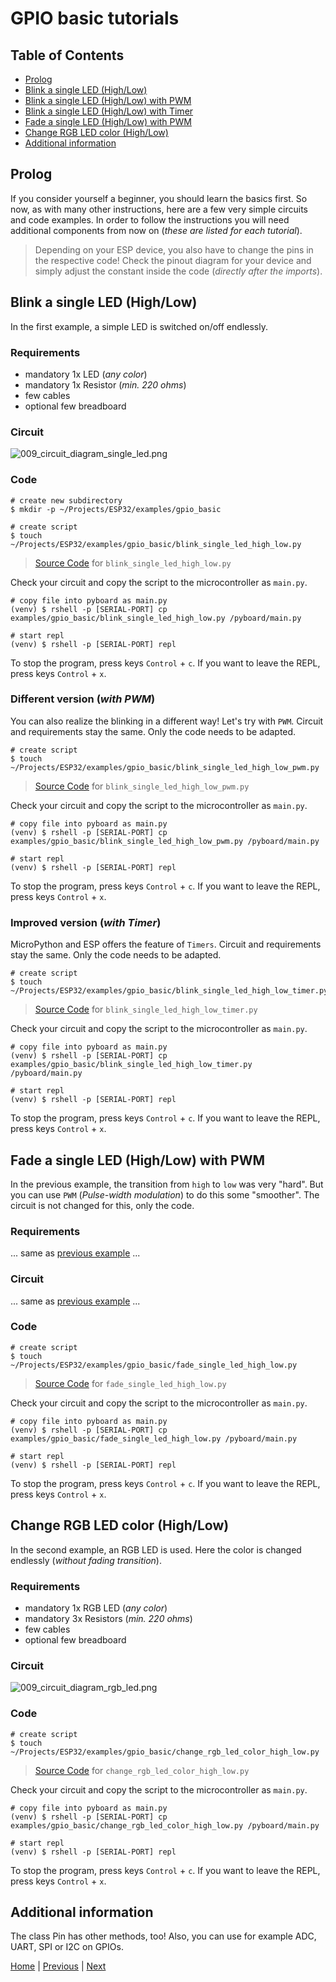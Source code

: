 # GPIO basic tutorials

## Table of Contents

- [Prolog](#prolog)
- [Blink a single LED (High/Low)](#blink-a-single-led-highlow)
- [Blink a single LED (High/Low) with PWM](#different-version-with-pwm)
- [Blink a single LED (High/Low) with Timer](#improved-version-with-timer)
- [Fade a single LED (High/Low) with PWM](#fade-a-single-led-highlow-with-pwm)
- [Change RGB LED color (High/Low)](#change-rgb-led-color-highlow)
- [Additional information](#additional-information)

## Prolog

If you consider yourself a beginner, you should learn the basics first. So now, as with many other instructions, here are a few very simple circuits and code examples. In order to follow the instructions you will need additional components from now on (_these are listed for each tutorial_).

> Depending on your ESP device, you also have to change the pins in the respective code! Check the pinout diagram for your device and simply adjust the constant inside the code (_directly after the imports_).

## Blink a single LED (High/Low)

In the first example, a simple LED is switched on/off endlessly.

### Requirements

- mandatory 1x LED (_any color_)
- mandatory 1x Resistor (_min. 220 ohms_)
- few cables
- optional few breadboard

### Circuit

![009_circuit_diagram_single_led.png](../images/examples/009_circuit_diagram_single_led.png)

### Code

```shell
# create new subdirectory
$ mkdir -p ~/Projects/ESP32/examples/gpio_basic

# create script
$ touch ~/Projects/ESP32/examples/gpio_basic/blink_single_led_high_low.py
```

> [Source Code](../examples/gpio_basic/blink_single_led_high_low.py) for `blink_single_led_high_low.py`

Check your circuit and copy the script to the microcontroller as `main.py`.

```shell
# copy file into pyboard as main.py
(venv) $ rshell -p [SERIAL-PORT] cp examples/gpio_basic/blink_single_led_high_low.py /pyboard/main.py

# start repl
(venv) $ rshell -p [SERIAL-PORT] repl
```

To stop the program, press keys `Control` + `c`. If you want to leave the REPL, press keys `Control` + `x`.

### Different version (_with PWM_)

You can also realize the blinking in a different way! Let's try with `PWM`. Circuit and requirements stay the same. Only the code needs to be adapted.

```shell
# create script
$ touch ~/Projects/ESP32/examples/gpio_basic/blink_single_led_high_low_pwm.py
```

> [Source Code](../examples/gpio_basic/blink_single_led_high_low_pwm.py) for `blink_single_led_high_low_pwm.py`

Check your circuit and copy the script to the microcontroller as `main.py`.

```shell
# copy file into pyboard as main.py
(venv) $ rshell -p [SERIAL-PORT] cp examples/gpio_basic/blink_single_led_high_low_pwm.py /pyboard/main.py

# start repl
(venv) $ rshell -p [SERIAL-PORT] repl
```

To stop the program, press keys `Control` + `c`. If you want to leave the REPL, press keys `Control` + `x`.

### Improved version (_with Timer_)

MicroPython and ESP offers the feature of `Timers`. Circuit and requirements stay the same. Only the code needs to be adapted.

```shell
# create script
$ touch ~/Projects/ESP32/examples/gpio_basic/blink_single_led_high_low_timer.py
```

> [Source Code](../examples/gpio_basic/blink_single_led_high_low_timer.py) for `blink_single_led_high_low_timer.py`

Check your circuit and copy the script to the microcontroller as `main.py`.

```shell
# copy file into pyboard as main.py
(venv) $ rshell -p [SERIAL-PORT] cp examples/gpio_basic/blink_single_led_high_low_timer.py /pyboard/main.py

# start repl
(venv) $ rshell -p [SERIAL-PORT] repl
```

To stop the program, press keys `Control` + `c`. If you want to leave the REPL, press keys `Control` + `x`.

## Fade a single LED (High/Low) with PWM

In the previous example, the transition from `high` to `low` was very "hard". But you can use `PWM` (_Pulse-width modulation_) to do this some "smoother". The circuit is not changed for this, only the code.

### Requirements

... same as [previous example](#requirements) ...

### Circuit

... same as [previous example](#circuit) ...

### Code

```shell
# create script
$ touch ~/Projects/ESP32/examples/gpio_basic/fade_single_led_high_low.py
```

> [Source Code](../examples/gpio_basic/fade_single_led_high_low.py) for `fade_single_led_high_low.py`

Check your circuit and copy the script to the microcontroller as `main.py`.

```shell
# copy file into pyboard as main.py
(venv) $ rshell -p [SERIAL-PORT] cp examples/gpio_basic/fade_single_led_high_low.py /pyboard/main.py

# start repl
(venv) $ rshell -p [SERIAL-PORT] repl
```

To stop the program, press keys `Control` + `c`. If you want to leave the REPL, press keys `Control` + `x`.

## Change RGB LED color (High/Low)

In the second example, an RGB LED is used. Here the color is changed endlessly (_without fading transition_).

### Requirements

- mandatory 1x RGB LED (_any color_)
- mandatory 3x Resistors (_min. 220 ohms_)
- few cables
- optional few breadboard

### Circuit

![009_circuit_diagram_rgb_led.png](../images/examples/009_circuit_diagram_rgb_led.png)

### Code

```shell
# create script
$ touch ~/Projects/ESP32/examples/gpio_basic/change_rgb_led_color_high_low.py
```

> [Source Code](../examples/gpio_basic/change_rgb_led_color_high_low.py) for `change_rgb_led_color_high_low.py`

Check your circuit and copy the script to the microcontroller as `main.py`.

```shell
# copy file into pyboard as main.py
(venv) $ rshell -p [SERIAL-PORT] cp examples/gpio_basic/change_rgb_led_color_high_low.py /pyboard/main.py

# start repl
(venv) $ rshell -p [SERIAL-PORT] repl
```

To stop the program, press keys `Control` + `c`. If you want to leave the REPL, press keys `Control` + `x`.

## Additional information

The class Pin has other methods, too! Also, you can use for example ADC, UART, SPI or I2C on GPIOs.

[Home](https://github.com/Lupin3000/ESP) | [Previous](./008_bluetooth_tutorials.md) | [Next]()
